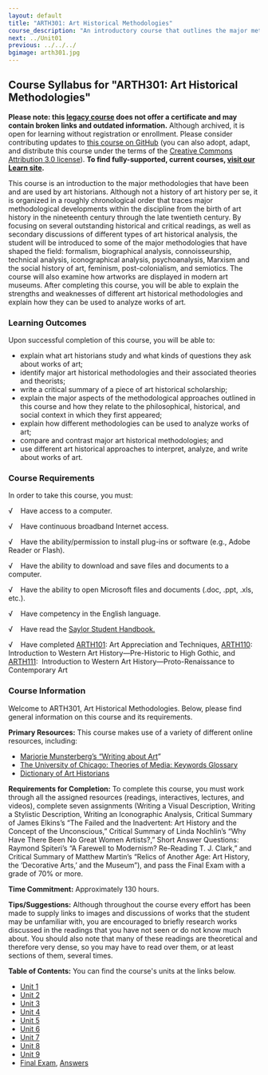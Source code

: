 ```yaml
---
layout: default
title: "ARTH301: Art Historical Methodologies"
course_description: "An introductory course that outlines the major methodologies used by art historians and traces the major methodological developments within the discipline from the late nineteenth century through the late twentieth century."
next: ../Unit01
previous: ../../../
bgimage: arth301.jpg
---
```

Course Syllabus for "ARTH301: Art Historical Methodologies"
-----------------------------------------------------------

**Please note: this [legacy course](https://sayloracademy.zendesk.com/hc/en-us/articles/206089967) does not offer a certificate and may contain 
broken links and outdated information.** Although archived, it is open 
for learning without registration or enrollment. Please consider contributing 
updates to [this course on GitHub](https://github.com/saylordotorg/course_arth301) 
(you can also adopt, adapt, and distribute this course under the terms of 
the [Creative Commons Attribution 3.0 license](http://creativecommons.org/licenses/by/3.0/)). **To find fully-supported, current courses, [visit our 
Learn site](https://learn.saylor.org).**

This course is an introduction to the major methodologies that have been
and are used by art historians. Although not a history of art history
per se, it is organized in a roughly chronological order that traces
major methodological developments within the discipline from the birth
of art history in the nineteenth century through the late twentieth
century. By focusing on several outstanding historical and critical
readings, as well as secondary discussions of different types of art
historical analysis, the student will be introduced to some of the major
methodologies that have shaped the field: formalism, biographical
analysis, connoisseurship, technical analysis, iconographical analysis,
psychoanalysis, Marxism and the social history of art, feminism,
post-colonialism, and semiotics. The course will also examine how
artworks are displayed in modern art museums. After completing this
course, you will be able to explain the strengths and weaknesses of
different art historical methodologies and explain how they can be used
to analyze works of art.

### Learning Outcomes

Upon successful completion of this course, you will be able to:

-   explain what art historians study and what kinds of questions they
    ask about works of art;
-   identify major art historical methodologies and their associated
    theories and theorists;
-   write a critical summary of a piece of art historical scholarship;
-   explain the major aspects of the methodological approaches outlined
    in this course and how they relate to the philosophical, historical,
    and social context in which they first appeared;
-   explain how different methodologies can be used to analyze works of
    art;
-   compare and contrast major art historical methodologies; and 
-   use different art historical approaches to interpret, analyze, and
    write about works of art.

### Course Requirements

In order to take this course, you must:  
  
 √    Have access to a computer.  
  
 √    Have continuous broadband Internet access.  
  
 √    Have the ability/permission to install plug-ins or software (e.g.,
Adobe Reader or Flash).  
  
 √    Have the ability to download and save files and documents to a
computer.  
  
 √    Have the ability to open Microsoft files and documents (.doc,
.ppt, .xls, etc.).  
  
 √    Have competency in the English language.

√    Have read the [Saylor Student
Handbook.](https://resources.saylor.org/wwwresources/archived/site/wp-content/uploads/2012/05/Saylor-StudentHandbook.pdf)

√    Have completed [ARTH101](http://www.saylor.org/courses/arth101/):
Art Appreciation and Techniques,
[ARTH110](http://www.saylor.org/arth110): Introduction to Western Art
History—Pre-Historic to High Gothic, and
[ARTH111](http://www.saylor.org/courses/arth111/):  Introduction to
Western Art History—Proto-Renaissance to Contemporary Art

### Course Information

Welcome to ARTH301, Art Historical Methodologies. Below, please find
general information on this course and its requirements.

**Primary Resources:** This course makes use of a variety of different
online resources, including:

-   [Marjorie Munsterberg’s “Writing about
    Art](http://www.writingaboutart.org/index.html)”
-   [The University of Chicago: Theories of Media: Keywords
    Glossary](http://csmt.uchicago.edu/glossary2004/navigation.htm)
-   [Dictionary of Art
    Historians](http://www.dictionaryofarthistorians.org/index.htm)

**Requirements for Completion:** To complete this course, you must work
through all the assigned resources (readings, interactives, lectures,
and videos), complete seven assignments (Writing a Visual Description,
Writing a Stylistic Description, Writing an Iconographic Analysis,
Critical Summary of James Elkins’s “The Failed and the Inadvertent: Art
History and the Concept of the Unconscious,” Critical Summary of Linda
Nochlin’s “Why Have There Been No Great Women Artists?,” Short Answer
Questions: Raymond Spiteri’s “A Farewell to Modernism? Re-Reading T. J.
Clark,” and Critical Summary of Matthew Martin’s “Relics of Another Age:
Art History, the ‘Decorative Arts,’ and the Museum”), and pass the Final
Exam with a grade of 70% or more.

**Time Commitment:** Approximately 130 hours.

**Tips/Suggestions:** Although throughout the course every effort has
been made to supply links to images and discussions of works that the
student may be unfamiliar with, you are encouraged to briefly research
works discussed in the readings that you have not seen or do not know
much about. You should also note that many of these readings are
theoretical and therefore very dense, so you may have to read over them,
or at least sections of them, several times.

**Table of Contents:** You can find the course's units at the links below.

- [Unit 1](https://legacy.saylor.org/arth301/Unit01/)
- [Unit 2](https://legacy.saylor.org/arth301/Unit02/)
- [Unit 3](https://legacy.saylor.org/arth301/Unit03/)
- [Unit 4](https://legacy.saylor.org/arth301/Unit04/)
- [Unit 5](https://legacy.saylor.org/arth301/Unit05/)
- [Unit 6](https://legacy.saylor.org/arth301/Unit06/)
- [Unit 7](https://legacy.saylor.org/arth301/Unit07/)
- [Unit 8](https://legacy.saylor.org/arth301/Unit08/)
- [Unit 9](https://legacy.saylor.org/arth301/Unit09/)
- [Final Exam](http://saylordotorg.github.io/LegacyExams/ARTH/ARTH301/ARTH301-FinalExam.html), [Answers](http://saylordotorg.github.io/LegacyExams/ARTH/ARTH301/ARTH301-FinalExam-Answers.html)

